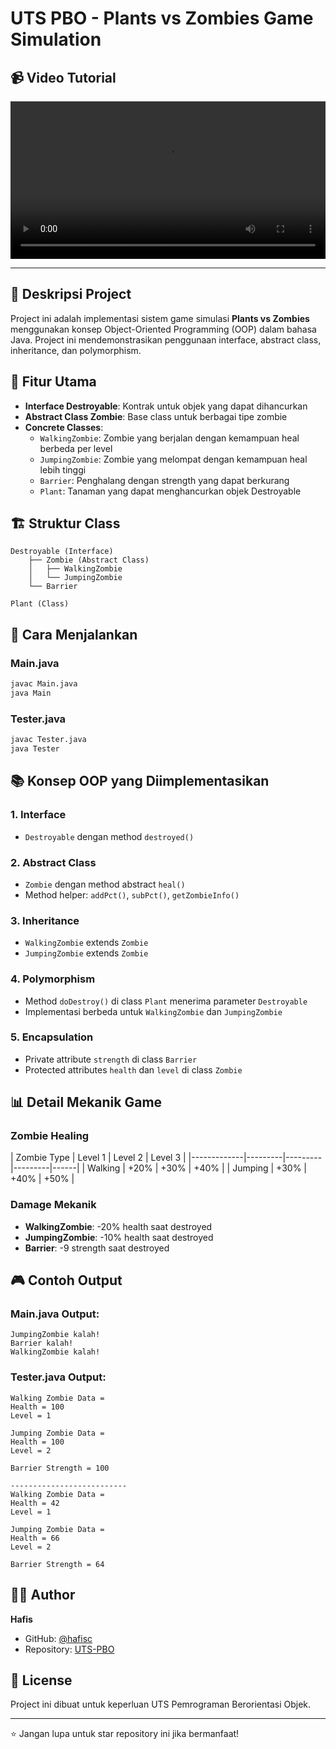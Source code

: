 # UTS PBO - Plants vs Zombies Game Simulation

## 📹 Video Tutorial

<video src="https://github.com/hafisc/UTS-PBO/raw/main/readme.mp4" controls width="100%">
  Your browser does not support the video tag.
</video>

---

## 📝 Deskripsi Project
Project ini adalah implementasi sistem game simulasi **Plants vs Zombies** menggunakan konsep Object-Oriented Programming (OOP) dalam bahasa Java. Project ini mendemonstrasikan penggunaan interface, abstract class, inheritance, dan polymorphism.

## 🎯 Fitur Utama
- **Interface Destroyable**: Kontrak untuk objek yang dapat dihancurkan
- **Abstract Class Zombie**: Base class untuk berbagai tipe zombie
- **Concrete Classes**:
  - `WalkingZombie`: Zombie yang berjalan dengan kemampuan heal berbeda per level
  - `JumpingZombie`: Zombie yang melompat dengan kemampuan heal lebih tinggi
  - `Barrier`: Penghalang dengan strength yang dapat berkurang
  - `Plant`: Tanaman yang dapat menghancurkan objek Destroyable

## 🏗️ Struktur Class
```
Destroyable (Interface)
    ├── Zombie (Abstract Class)
    │   ├── WalkingZombie
    │   └── JumpingZombie
    └── Barrier

Plant (Class)
```

## 🔧 Cara Menjalankan

### Main.java
```bash
javac Main.java
java Main
```

### Tester.java
```bash
javac Tester.java
java Tester
```

## 📚 Konsep OOP yang Diimplementasikan

### 1. **Interface**
- `Destroyable` dengan method `destroyed()`

### 2. **Abstract Class**
- `Zombie` dengan method abstract `heal()`
- Method helper: `addPct()`, `subPct()`, `getZombieInfo()`

### 3. **Inheritance**
- `WalkingZombie` extends `Zombie`
- `JumpingZombie` extends `Zombie`

### 4. **Polymorphism**
- Method `doDestroy()` di class `Plant` menerima parameter `Destroyable`
- Implementasi berbeda untuk `WalkingZombie` dan `JumpingZombie`

### 5. **Encapsulation**
- Private attribute `strength` di class `Barrier`
- Protected attributes `health` dan `level` di class `Zombie`

## 📊 Detail Mekanik Game

### Zombie Healing
| Zombie Type | Level 1 | Level 2 | Level 3 |
|-------------|---------|---------|---------|------|
| Walking     | +20%    | +30%    | +40%    |
| Jumping     | +30%    | +40%    | +50%    |

### Damage Mekanik
- **WalkingZombie**: -20% health saat destroyed
- **JumpingZombie**: -10% health saat destroyed
- **Barrier**: -9 strength saat destroyed

## 🎮 Contoh Output

### Main.java Output:
```
JumpingZombie kalah!
Barrier kalah!
WalkingZombie kalah!
```

### Tester.java Output:
```
Walking Zombie Data =
Health = 100
Level = 1

Jumping Zombie Data =
Health = 100
Level = 2

Barrier Strength = 100

--------------------------
Walking Zombie Data =
Health = 42
Level = 1

Jumping Zombie Data =
Health = 66
Level = 2

Barrier Strength = 64
```

## 👨‍💻 Author
**Hafis**
- GitHub: [@hafisc](https://github.com/hafisc)
- Repository: [UTS-PBO](https://github.com/hafisc/UTS-PBO)

## 📄 License
Project ini dibuat untuk keperluan UTS Pemrograman Berorientasi Objek.

---

⭐ Jangan lupa untuk star repository ini jika bermanfaat!
